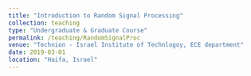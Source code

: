 ```yaml
---
title: "Introduction to Random Signal Processing"
collection: teaching
type: "Undergraduate & Graduate Course"
permalink: /teaching/RandomSignalProc
venue: "Technion - Israel Institute of Technlogoy, ECE department"
date: 2019-03-01
location: "Haifa, Israel"
---
```

